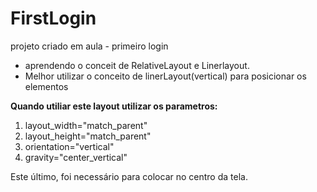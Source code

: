 # FirstLogin
projeto criado em aula - primeiro login

- aprendendo o conceit de RelativeLayout e Linerlayout. 
- Melhor utilizar o conceito de linerLayout(vertical) para posicionar os elementos

**Quando utiliar este layout utilizar os parametros:** 
  1. layout_width="match_parent" 
  2. layout_height="match_parent"
  3. orientation="vertical"
  4. gravity="center_vertical"
  
Este último, foi necessário para colocar no centro da tela. 
  
  
